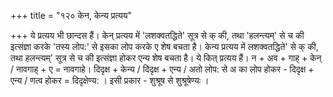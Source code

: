 +++
title = "१२० केन, केन्य प्रत्यय"

+++
ये प्रत्यय भी छान्दस हैं। केन् प्रत्यय में 'लशक्वतद्धिते' सूत्र से क् की, तथा 'हलन्त्यम्' से च की इत्संज्ञा करके 'तस्य लोप:' से इसका लोप करके ए शेष बचता है।
केन्य प्रत्यय में लशक्वतद्धिते' से क् की, तथा हलन्त्यम्' सूत्र से च की इत्संज्ञा होकर एन्य शेष बचता है। ये कित् प्रत्यय हैं।
न + अव + गाह् + केन् / नावगाह् + ए = नावगाहे।
दिदृक्ष + केन्य / दिदृक्ष + एन्य / अतो लोप: से अ का लोप होकर - दिदृक्ष + एन्य / णत्व होकर = दिदृक्षेण्य: । इसी प्रकार - शुश्रूष से शुश्रूषेण्यः ।